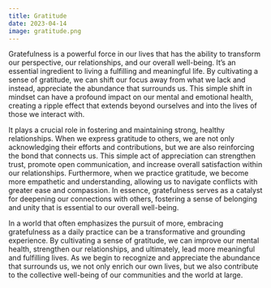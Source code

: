 ```yaml
---
title: Gratitude
date: 2023-04-14
image: gratitude.png
---
```


Gratefulness is a powerful force in our lives that has the ability to transform our perspective, our relationships, and our overall well-being. It’s an essential ingredient to living a fulfilling and meaningful life. By cultivating a sense of gratitude, we can shift our focus away from what we lack and instead, appreciate the abundance that surrounds us. This simple shift in mindset can have a profound impact on our mental and emotional health, creating a ripple effect that extends beyond ourselves and into the lives of those we interact with.                   

It plays a crucial role in fostering and maintaining strong, healthy relationships. When we express gratitude to others, we are not only acknowledging their efforts and contributions, but we are also reinforcing the bond that connects us. This simple act of appreciation can strengthen trust, promote open communication, and increase overall satisfaction within our relationships. Furthermore, when we practice gratitude, we become more empathetic and understanding, allowing us to navigate conflicts with greater ease and compassion. In essence, gratefulness serves as a catalyst for deepening our connections with others, fostering a sense of belonging and unity that is essential to our overall well-being.

In a world that often emphasizes the pursuit of more, embracing gratefulness as a daily practice can be a transformative and grounding experience. By cultivating a sense of gratitude, we can improve our mental health, strengthen our relationships, and ultimately, lead more meaningful and fulfilling lives. As we begin to recognize and appreciate the abundance that surrounds us, we not only enrich our own lives, but we also contribute to the collective well-being of our communities and the world at large.
